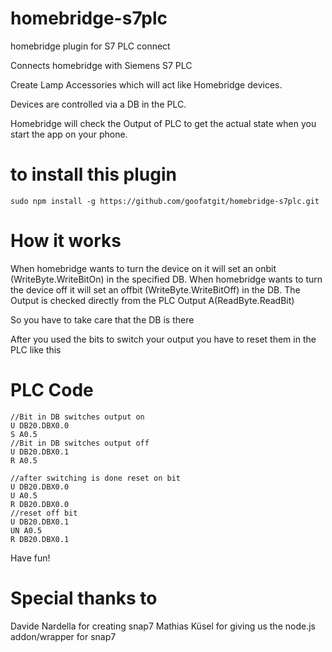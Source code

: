 # homebridge-s7plc

homebridge plugin for S7 PLC connect

Connects homebridge with Siemens S7 PLC

Create Lamp Accessories which will act like Homebridge devices.

Devices are controlled via a DB in the PLC.

Homebridge will check the Output of PLC to get the actual state when you start the app on your phone.

# to install this plugin

 ```
sudo npm install -g https://github.com/goofatgit/homebridge-s7plc.git
 ```

# How it works
When homebridge wants to turn the device on it will set an onbit (WriteByte.WriteBitOn) in the specified DB.
When homebridge wants to turn the device off it will set an offbit (WriteByte.WriteBitOff) in the DB.
The Output is checked directly from the PLC Output A(ReadByte.ReadBit)

So you have to take care that the DB is there

After you used the bits to switch your output you have to reset them in the PLC like this

# PLC Code
 ```
//Bit in DB switches output on
U DB20.DBX0.0
S A0.5
//Bit in DB switches output off
U DB20.DBX0.1
R A0.5

//after switching is done reset on bit
U DB20.DBX0.0
U A0.5
R DB20.DBX0.0
//reset off bit
U DB20.DBX0.1
UN A0.5
R DB20.DBX0.1
 ```
Have fun!

# Special thanks to
Davide Nardella for creating snap7
Mathias Küsel for giving us the node.js addon/wrapper for snap7
